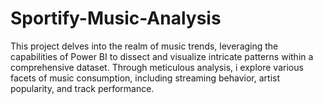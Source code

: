 # Sportify-Music-Analysis
This project delves into the realm of music trends, leveraging the capabilities of Power BI to dissect and visualize intricate patterns within a comprehensive dataset. Through meticulous analysis, i explore various facets of music consumption, including streaming behavior, artist popularity, and track performance.
